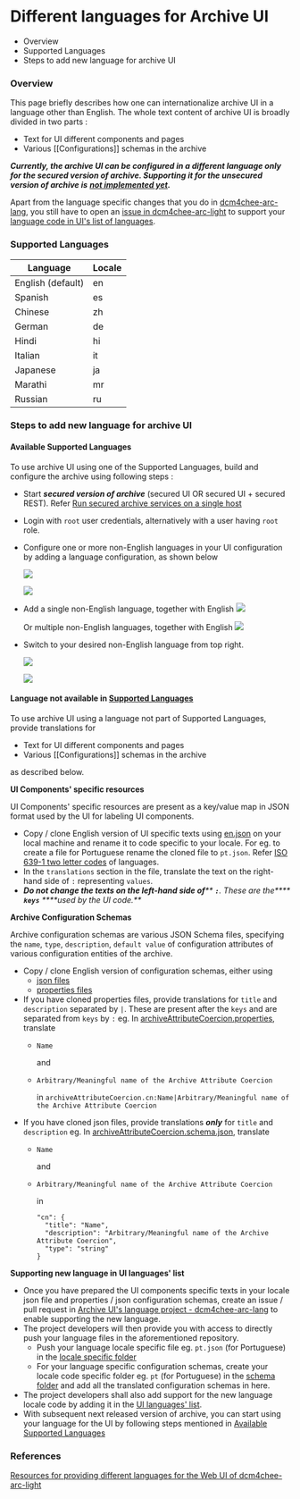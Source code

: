 # Different languages for Archive UI

* Overview
* Supported Languages
* Steps to add new language for archive UI

### Overview

This page briefly describes how one can internationalize archive UI in a language other than English. The whole text content of archive UI is broadly divided in two parts :

* Text for UI different components and pages
* Various \[\[Configurations]] schemas in the archive

_**Currently, the archive UI can be configured in a different language only for the secured version of archive. Supporting it for the unsecured version of archive is**_ [_**not implemented yet**_](https://github.com/dcm4che/dcm4chee-arc-light/issues/2293)_**.**_

Apart from the language specific changes that you do in [dcm4chee-arc-lang](https://github.com/dcm4che/dcm4chee-arc-lang), you still have to open an [issue in dcm4chee-arc-light](https://github.com/dcm4che/dcm4chee-arc-light/iisues) to support your [language code in UI's list of languages](https://github.com/dcm4che/dcm4chee-arc-light/blob/master/dcm4chee-arc-ui2/src/app/constants/globalvar.ts#L320).

### Supported Languages

| **Language**      | **Locale** |
| ----------------- | ---------- |
| English (default) | en         |
| Spanish           | es         |
| Chinese           | zh         |
| German            | de         |
| Hindi             | hi         |
| Italian           | it         |
| Japanese          | ja         |
| Marathi           | mr         |
| Russian           | ru         |

### Steps to add new language for archive UI

#### Available Supported Languages

To use archive UI using one of the Supported Languages, build and configure the archive using following steps :

* Start _**secured version of archive**_ (secured UI OR secured UI + secured REST). Refer [Run secured archive services on a single host](https://github.com/dcm4che/dcm4chee-arc-light/wiki/Run-secured-archive-services-on-a-single-host)
* Login with `root` user credentials, alternatively with a user having `root` role.
*   Configure one or more non-English languages in your UI configuration by adding a language configuration, as shown below

    ![](https://raw.githubusercontent.com/wiki/dcm4che/dcm4chee-arc-light/images/language/select-default-ui-config.png)

    ![](https://raw.githubusercontent.com/wiki/dcm4che/dcm4chee-arc-light/images/language/add-new-language-config.png)
*   Add a single non-English language, together with English ![](https://raw.githubusercontent.com/wiki/dcm4che/dcm4chee-arc-light/images/language/single-foreign-language.png)

    Or multiple non-English languages, together with English ![](https://raw.githubusercontent.com/wiki/dcm4che/dcm4chee-arc-light/images/language/multiple-foreign-languages.png)
*   Switch to your desired non-English language from top right.

    ![](https://raw.githubusercontent.com/wiki/dcm4che/dcm4chee-arc-light/images/language/switch-language.png)

    ![](https://raw.githubusercontent.com/wiki/dcm4che/dcm4chee-arc-light/images/language/switch-language-continued.png)

#### Language not available in [Supported Languages](https://github.com/dcm4che/dcm4chee-arc-light/wiki/Different-languages-for-Archive-UI/#supported-languages)

To use archive UI using a language not part of Supported Languages, provide translations for

* Text for UI different components and pages
* Various \[\[Configurations]] schemas in the archive

as described below.

**UI Components' specific resources**

UI Components' specific resources are present as a key/value map in JSON format used by the UI for labeling UI components.

* Copy / clone English version of UI specific texts using [en.json](https://github.com/dcm4che/dcm4chee-arc-lang/blob/master/src/main/webapp/assets/locale/en.json) on your local machine and rename it to code specific to your locale. For eg. to create a file for Portuguese rename the cloned file to `pt.json`. Refer [ISO 639-1 two letter codes](https://en.wikipedia.org/wiki/List_of_ISO_639-1_codes) of languages.
* In the `translations` section in the file, translate the text on the right-hand side of `:` representing `values`.
* _**Do not change the texts on the left-hand side of****&#x20;****`:`****. These are the****&#x20;****`keys`****&#x20;****used by the UI code.**_

**Archive Configuration Schemas**

Archive configuration schemas are various JSON Schema files, specifying the `name`, `type`, `description`, `default value` of configuration attributes of various configuration entities of the archive.

* Copy / clone English version of configuration schemas, either using
  * [json files](https://github.com/dcm4che/dcm4chee-arc-lang/tree/master/src/main/webapp/assets/schema)
  * [properties files](https://github.com/dcm4che/dcm4chee-arc-lang/tree/master/src/props)
* If you have cloned properties files, provide translations for `title` and `description` separated by `|`. These are present after the `keys` and are separated from `keys` by `:` eg. In [archiveAttributeCoercion.properties](https://github.com/dcm4che/dcm4chee-arc-lang/blob/master/src/props/archiveAttributeCoercion.properties), translate
  *   `Name`

      and
  *   `Arbitrary/Meaningful name of the Archive Attribute Coercion`

      in `archiveAttributeCoercion.cn:Name|Arbitrary/Meaningful name of the Archive Attribute Coercion`
* If you have cloned json files, provide translations _**only**_ for `title` and `description` eg. In [archiveAttributeCoercion.schema.json](https://github.com/dcm4che/dcm4chee-arc-lang/blob/master/src/main/webapp/assets/schema/archiveAttributeCoercion.schema.json), translate
  *   `Name`

      and
  *   `Arbitrary/Meaningful name of the Archive Attribute Coercion`

      in

      ```
      "cn": {
        "title": "Name",
        "description": "Arbitrary/Meaningful name of the Archive Attribute Coercion",
        "type": "string"
      }
      ```

**Supporting new language in UI languages' list**

* Once you have prepared the UI components specific texts in your locale json file and properties / json configuration schemas, create an issue / pull request in [Archive UI's language project - dcm4chee-arc-lang](https://github.com/dcm4che/dcm4chee-arc-lang) to enable supporting the new language.
* The project developers will then provide you with access to directly push your language files in the aforementioned repository.
  * Push your language locale specific file eg. `pt.json` (for Portuguese) in the [locale specific folder](https://github.com/dcm4che/dcm4chee-arc-lang/tree/master/src/main/webapp/assets/locale)
  * For your language specific configuration schemas, create your locale code specific folder eg. `pt` (for Portuguese) in the [schema folder](https://github.com/dcm4che/dcm4chee-arc-lang/tree/master/src/main/webapp/assets/schema) and add all the translated configuration schemas in here.
* The project developers shall also add support for the new language locale code by adding it in the [UI languages' list](https://github.com/dcm4che/dcm4chee-arc-light/blob/master/dcm4chee-arc-ui2/src/app/constants/globalvar.ts#L465-L521).
* With subsequent next released version of archive, you can start using your language for the UI by following steps mentioned in [Available Supported Languages](https://github.com/dcm4che/dcm4chee-arc-light/wiki/Different-languages-for-Archive-UI#available-supported-languages)

### References

[Resources for providing different languages for the Web UI of dcm4chee-arc-light](https://github.com/dcm4che/dcm4chee-arc-lang#resources-for-providing-different-languages-for-the-web-ui-of-dcm4chee-arc-light)
